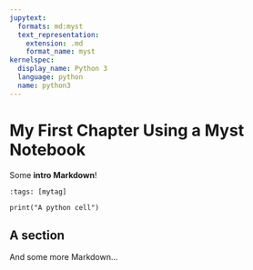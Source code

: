 ```yaml
---
jupytext:
  formats: md:myst
  text_representation:
    extension: .md
    format_name: myst
kernelspec:
  display_name: Python 3
  language: python
  name: python3
---
```


# My First Chapter Using a Myst Notebook

Some **intro Markdown**!

```{code-cell} ipython3
:tags: [mytag]

print("A python cell")
```

## A section

And some more Markdown...